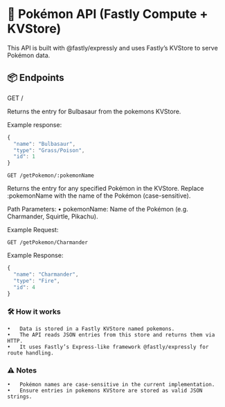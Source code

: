 # 🧬 Pokémon API (Fastly Compute + KVStore)

This API is built with @fastly/expressly and uses Fastly’s KVStore to serve Pokémon data.

## 📦 Endpoints

GET /

Returns the entry for Bulbasaur from the pokemons KVStore.

Example response:

```JavaScript
{
  "name": "Bulbasaur",
  "type": "Grass/Poison",
  "id": 1
}
```


```
GET /getPokemon/:pokemonName
```

Returns the entry for any specified Pokémon in the KVStore. Replace :pokemonName with the name of the Pokémon (case-sensitive).

Path Parameters:
	•	pokemonName: Name of the Pokémon (e.g. Charmander, Squirtle, Pikachu).

Example Request:

```
GET /getPokemon/Charmander
```

Example Response:

```JavaScript
{
  "name": "Charmander",
  "type": "Fire",
  "id": 4
}
```


### 🛠 How it works
	•	Data is stored in a Fastly KVStore named pokemons.
	•	The API reads JSON entries from this store and returns them via HTTP.
	•	It uses Fastly’s Express-like framework @fastly/expressly for route handling.

### ⚠️ Notes
	•	Pokémon names are case-sensitive in the current implementation.
	•	Ensure entries in pokemons KVStore are stored as valid JSON strings.



